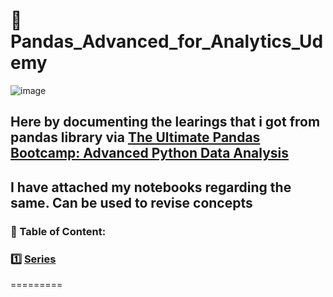 # 🐼 Pandas_Advanced_for_Analytics_Udemy


![image](https://github.com/DeepanRaju-exe/Pandas_Advanced_for_Analytics_Udemy/assets/68472546/28e5f86a-007e-4278-91be-3bc968d315f3)



## Here by documenting the learings that i got from pandas library via [The Ultimate Pandas Bootcamp: Advanced Python Data Analysis](https://www.udemy.com/course/the-ultimate-pandas-bootcamp-advanced-python-data-analysis/)
## I have attached my notebooks regarding the same. Can be used to revise concepts



### 📖 Table of Content:

### 1️⃣ [Series](https://github.com/DeepanRaju-exe/Pandas_Advanced_for_Analytics_Udemy/blob/main/Series1%262.ipynb)
=========


